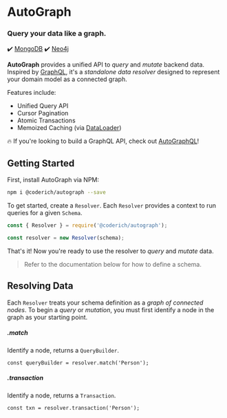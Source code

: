 # AutoGraph
### Query your data like a graph.
:heavy_check_mark: [MongoDB](https://www.mongodb.com/)
:heavy_check_mark: [Neo4j](https://https://neo4j.com/)

**AutoGraph** provides a unified API to *query* and *mutate* backend data. Inspired by [GraphQL](https://graphql.org/), it's a *standalone data resolver* designed to represent your domain model as a connected graph.

Features include:

- Unified Query API
- Cursor Pagination
- Atomic Transactions
- Memoized Caching (via [DataLoader](https://www.npmjs.com/package/dataloader))

:fire: If you're looking to build a GraphQL API, check out [AutoGraphQL](https://www.npmjs.com/package/@coderich/autographql)!

## Getting Started
First, install AutoGraph via NPM:

```sh
npm i @coderich/autograph --save
```

To get started, create a `Resolver`. Each `Resolver` provides a context to run queries for a given `Schema`.

```js
const { Resolver } = require('@coderich/autograph');

const resolver = new Resolver(schema);
```

That's it! Now you're ready to use the resolver to *query* and *mutate* data.

> Refer to the documentation below for how to define a schema.

## Resolving Data
Each `Resolver` treats your schema definition as a *graph of connected nodes*. To begin a *query* or *mutation*, you must first identify a node in the graph as your starting point.

##### .match
Identify a node, returns a `QueryBuilder`.
```
const queryBuilder = resolver.match('Person');
```
##### .transaction
Identify a node, returns a `Transaction`.
```
const txn = resolver.transaction('Person');
```